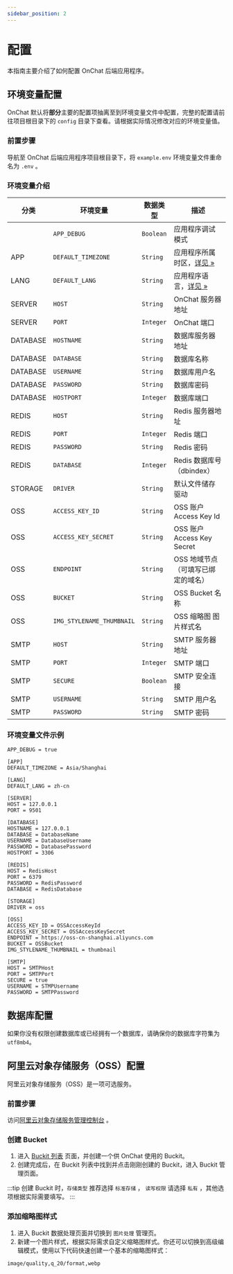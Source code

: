 ```yaml
---
sidebar_position: 2
---
```


# 配置

本指南主要介绍了如何配置 OnChat 后端应用程序。

## 环境变量配置

OnChat 默认将**部分**主要的配置项抽离至到环境变量文件中配置，完整的配置请前往项目根目录下的 `config` 目录下查看。请根据实际情况修改对应的环境变量值。

### 前置步骤

导航至 OnChat 后端应用程序项目根目录下，将 `example.env` 环境变量文件重命名为 `.env` 。

### 环境变量介绍

| 分类 | 环境变量 | 数据类型 | 描述 |
| - | - | - | - |
|          | `APP_DEBUG`               | `Boolean` | 应用程序调试模式 |
| APP      | `DEFAULT_TIMEZONE`        | `String`  | 应用程序所属时区，[详见 »](https://www.php.net/manual/zh/timezones.php) |
| LANG     | `DEFAULT_LANG`            | `String`  | 应用程序语言，[详见 »](https://www.kancloud.cn/manual/thinkphp6_0/1037637) |
| SERVER   | `HOST`                    | `String`  | OnChat 服务器地址 |
| SERVER   | `PORT`                    | `Integer` | OnChat 端口 |
| DATABASE | `HOSTNAME`                | `String`  | 数据库服务器地址 |
| DATABASE | `DATABASE`                | `String`  | 数据库名称 |
| DATABASE | `USERNAME`                | `String`  | 数据库用户名 |
| DATABASE | `PASSWORD`                | `String`  | 数据库密码 |
| DATABASE | `HOSTPORT`                | `Integer` | 数据库端口 |
| REDIS    | `HOST`                    | `String`  | Redis 服务器地址 |
| REDIS    | `PORT`                    | `Integer` | Redis 端口 |
| REDIS    | `PASSWORD`                | `String`  | Redis 密码 |
| REDIS    | `DATABASE`                | `Integer` | Redis 数据库号（dbindex） |
| STORAGE  | `DRIVER`                  | `String`  | 默认文件储存驱动 |
| OSS      | `ACCESS_KEY_ID`           | `String`  | OSS 账户 Access Key Id |
| OSS      | `ACCESS_KEY_SECRET`       | `String`  | OSS 账户 Access Key Secret |
| OSS      | `ENDPOINT`                | `String`  | OSS 地域节点（可填写已绑定的域名） |
| OSS      | `BUCKET`                  | `String`  | OSS Bucket 名称 |
| OSS      | `IMG_STYLENAME_THUMBNAIL` | `String`  | OSS 缩略图 图片样式名 |
| SMTP     | `HOST`                    | `String`  | SMTP 服务器地址 |
| SMTP     | `PORT`                    | `Integer` | SMTP 端口 |
| SMTP     | `SECURE`                  | `Boolean` | SMTP 安全连接 |
| SMTP     | `USERNAME`                | `String`  | SMTP 用户名 |
| SMTP     | `PASSWORD`                | `String`  | SMTP 密码 |

### 环境变量文件示例

```env
APP_DEBUG = true

[APP]
DEFAULT_TIMEZONE = Asia/Shanghai

[LANG]
DEFAULT_LANG = zh-cn

[SERVER]
HOST = 127.0.0.1
PORT = 9501

[DATABASE]
HOSTNAME = 127.0.0.1
DATABASE = DatabaseName
USERNAME = DatabaseUsername
PASSWORD = DatabasePassword
HOSTPORT = 3306

[REDIS]
HOST = RedisHost
PORT = 6379
PASSWORD = RedisPassword
DATABASE = RedisDatabase

[STORAGE]
DRIVER = oss

[OSS]
ACCESS_KEY_ID = OSSAccessKeyId
ACCESS_KEY_SECRET = OSSAccessKeySecret
ENDPOINT = https://oss-cn-shanghai.aliyuncs.com
BUCKET = OSSBucket
IMG_STYLENAME_THUMBNAIL = thumbnail

[SMTP]
HOST = SMTPHost
PORT = SMTPPort
SECURE = true
USERNAME = STMPUsername
PASSWORD = SMTPPassword
```

## 数据库配置

如果你没有权限创建数据库或已经拥有一个数据库，请确保你的数据库字符集为 `utf8mb4`。

## 阿里云对象存储服务（OSS）配置

阿里云对象存储服务（OSS）是一项可选服务。

### 前置步骤

访问[阿里云对象存储服务管理控制台](https://oss.console.aliyun.com/) 。

### 创建 Bucket

1. 进入 [Buckit 列表](https://oss.console.aliyun.com/bucket) 页面，并创建一个供 OnChat 使用的 Buckit。
1. 创建完成后，在 Buckit 列表中找到并点击刚刚创建的 Buckit，进入 Buckit 管理页面。

:::tip
创建 Buckit 时，`存储类型` 推荐选择 `标准存储` ， `读写权限` 请选择 `私有` ，其他选项根据实际需要填写。
:::

### 添加缩略图样式

1. 进入 Buckit 数据处理页面并切换到 `图片处理` 管理页。
1. 新建一个图片样式，根据实际需求自定义缩略图样式。你还可以切换到高级编辑模式，使用以下代码快速创建一个基本的缩略图样式：

  ```txt
  image/quality,q_20/format,webp
  ```

